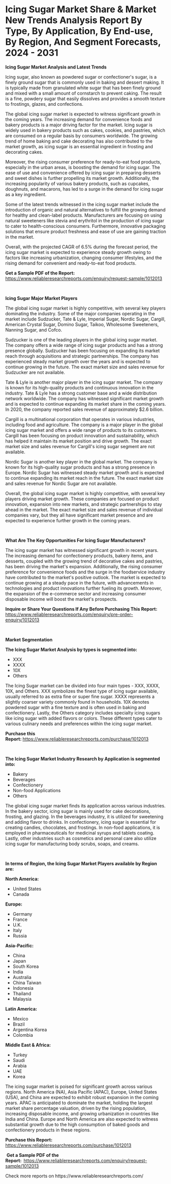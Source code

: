<p><h1>Icing Sugar Market Share & Market New Trends Analysis Report By Type, By Application, By End-use, By Region, And Segment Forecasts, 2024 - 2031</h1></p><p><strong>Icing Sugar Market Analysis and Latest Trends</strong></p>
<p><p>Icing sugar, also known as powdered sugar or confectioner's sugar, is a finely ground sugar that is commonly used in baking and dessert making. It is typically made from granulated white sugar that has been finely ground and mixed with a small amount of cornstarch to prevent caking. The result is a fine, powdery sugar that easily dissolves and provides a smooth texture to frostings, glazes, and confections.</p><p>The global icing sugar market is expected to witness significant growth in the coming years. The increasing demand for convenience foods and bakery products is a major driving factor for the market. Icing sugar is widely used in bakery products such as cakes, cookies, and pastries, which are consumed on a regular basis by consumers worldwide. The growing trend of home baking and cake decorating has also contributed to the market growth, as icing sugar is an essential ingredient in frosting and decorating cakes.</p><p>Moreover, the rising consumer preference for ready-to-eat food products, especially in the urban areas, is boosting the demand for icing sugar. The ease of use and convenience offered by icing sugar in preparing desserts and sweet dishes is further propelling its market growth. Additionally, the increasing popularity of various bakery products, such as cupcakes, doughnuts, and macarons, has led to a surge in the demand for icing sugar as a key ingredient.</p><p>Some of the latest trends witnessed in the icing sugar market include the introduction of organic and natural alternatives to fulfill the growing demand for healthy and clean-label products. Manufacturers are focusing on using natural sweeteners like stevia and erythritol in the production of icing sugar to cater to health-conscious consumers. Furthermore, innovative packaging solutions that ensure product freshness and ease of use are gaining traction in the market.</p><p>Overall, with the projected CAGR of 6.5% during the forecast period, the icing sugar market is expected to experience steady growth owing to factors like increasing urbanization, changing consumer lifestyles, and the rising demand for convenient and ready-to-eat food products.</p></p>
<p><strong>Get a Sample PDF of the Report:&nbsp;</strong> <a href="https://www.reliableresearchreports.com/enquiry/request-sample/1012013">https://www.reliableresearchreports.com/enquiry/request-sample/1012013</a></p>
<p>&nbsp;</p>
<p><strong>Icing Sugar Major Market Players</strong></p>
<p><p>The global icing sugar market is highly competitive, with several key players dominating the industry. Some of the major companies operating in the market include Sudzucker, Tate & Lyle, Imperial Sugar, Nordic Sugar, Cargill, American Crystal Sugar, Domino Sugar, Taikoo, Wholesome Sweeteners, Nanning Sugar, and Cofco.</p><p>Sudzucker is one of the leading players in the global icing sugar market. The company offers a wide range of icing sugar products and has a strong presence globally. Sudzucker has been focusing on expanding its market reach through acquisitions and strategic partnerships. The company has experienced steady market growth over the years and is expected to continue growing in the future. The exact market size and sales revenue for Sudzucker are not available.</p><p>Tate & Lyle is another major player in the icing sugar market. The company is known for its high-quality products and continuous innovation in the industry. Tate & Lyle has a strong customer base and a wide distribution network worldwide. The company has witnessed significant market growth and is expected to continue expanding its market share in the coming years. In 2020, the company reported sales revenue of approximately $2.6 billion.</p><p>Cargill is a multinational corporation that operates in various industries, including food and agriculture. The company is a major player in the global icing sugar market and offers a wide range of products to its customers. Cargill has been focusing on product innovation and sustainability, which has helped it maintain its market position and drive growth. The exact market size and sales revenue for Cargill's icing sugar segment are not available.</p><p>Nordic Sugar is another key player in the global market. The company is known for its high-quality sugar products and has a strong presence in Europe. Nordic Sugar has witnessed steady market growth and is expected to continue expanding its market reach in the future. The exact market size and sales revenue for Nordic Sugar are not available.</p><p>Overall, the global icing sugar market is highly competitive, with several key players driving market growth. These companies are focused on product innovation, expansion into new markets, and strategic partnerships to stay ahead in the market. The exact market size and sales revenue of individual companies vary, but they all have significant market presence and are expected to experience further growth in the coming years.</p></p>
<p>&nbsp;</p>
<p><strong>What Are The Key Opportunities For Icing Sugar Manufacturers?</strong></p>
<p><p>The icing sugar market has witnessed significant growth in recent years. The increasing demand for confectionery products, bakery items, and desserts, coupled with the growing trend of decorative cakes and pastries, has been driving the market's expansion. Additionally, the rising consumer preference for convenience foods and the surge in the foodservice industry have contributed to the market's positive outlook. The market is expected to continue growing at a steady pace in the future, with advancements in technologies and product innovations further fueling its growth. Moreover, the expansion of the e-commerce sector and increasing consumer disposable income will boost the market's prospects.</p></p>
<p><strong>Inquire or Share Your Questions If Any Before Purchasing This Report:</strong> <a href="https://www.reliableresearchreports.com/enquiry/pre-order-enquiry/1012013">https://www.reliableresearchreports.com/enquiry/pre-order-enquiry/1012013</a></p>
<p>&nbsp;</p>
<p><strong>Market Segmentation</strong></p>
<p><strong>The Icing Sugar Market Analysis by types is segmented into:</strong></p>
<p><ul><li>XXX</li><li>XXXX</li><li>10X</li><li>Others</li></ul></p>
<p><p>The Icing Sugar market can be divided into four main types - XXX, XXXX, 10X, and Others. XXX symbolizes the finest type of icing sugar available, usually referred to as extra fine or super fine sugar. XXXX represents a slightly coarser variety commonly found in households. 10X denotes powdered sugar with a fine texture and is often used in baking and confectionery. Lastly, the Others category includes specialty icing sugars like icing sugar with added flavors or colors. These different types cater to various culinary needs and preferences within the icing sugar market.</p></p>
<p><strong>Purchase this Report:&nbsp;</strong><a href="https://www.reliableresearchreports.com/purchase/1012013">https://www.reliableresearchreports.com/purchase/1012013</a></p>
<p>&nbsp;</p>
<p><strong>The Icing Sugar Market Industry Research by Application is segmented into:</strong></p>
<p><ul><li>Bakery</li><li>Beverages</li><li>Confectionery</li><li>Non-food Applications</li><li>Others</li></ul></p>
<p><p>The global icing sugar market finds its application across various industries. In the bakery sector, icing sugar is mainly used for cake decorations, frosting, and glazing. In the beverages industry, it is utilized for sweetening and adding flavor to drinks. In confectionery, icing sugar is essential for creating candies, chocolates, and frostings. In non-food applications, it is employed in pharmaceuticals for medicinal syrups and tablets coating. Lastly, other industries such as cosmetics and personal care also utilize icing sugar for manufacturing body scrubs, soaps, and creams.</p></p>
<p>&nbsp;</p>
<p><strong>In terms of Region, the Icing Sugar Market Players available by Region are:</strong></p>
<p>
    <p> <strong> North America: </strong>
        <ul>
            <li>United States</li>
            <li>Canada</li>
        </ul>
        </p> 
    <p> <strong> Europe: </strong>
        <ul>
            <li>Germany</li>
            <li>France</li>
            <li>U.K.</li>
            <li>Italy</li>
            <li>Russia</li>
        </ul>
        </p> 
    <p> <strong> Asia-Pacific: </strong>
        <ul>
            <li>China</li>
            <li>Japan</li>
            <li>South Korea</li>
            <li>India</li>
            <li>Australia</li>
            <li>China Taiwan</li>
            <li>Indonesia</li>
            <li>Thailand</li>
            <li>Malaysia</li>
        </ul>
        </p> 
    <p> <strong> Latin America: </strong>
        <ul>
            <li>Mexico</li>
            <li>Brazil</li>
            <li>Argentina Korea</li>
            <li>Colombia</li>
        </ul>
        </p> 
    <p> <strong> Middle East & Africa: </strong>
        <ul>
            <li>Turkey</li>
            <li>Saudi</li>
            <li>Arabia</li>
            <li>UAE</li>
            <li>Korea</li>
        </ul>
    </p>
    </p>
<p><p>The icing sugar market is poised for significant growth across various regions. North America (NA), Asia Pacific (APAC), Europe, United States (USA), and China are expected to exhibit robust expansion in the coming years. APAC is anticipated to dominate the market, holding the largest market share percentage valuation, driven by the rising population, increasing disposable income, and growing urbanization in countries like India and China. Europe and North America are also expected to witness substantial growth due to the high consumption of baked goods and confectionery products in these regions.</p></p>
<p><strong>Purchase this Report: </strong><a href="https://www.reliableresearchreports.com/purchase/1012013">https://www.reliableresearchreports.com/purchase/1012013</a></p>
<p>&nbsp;<strong>Get a Sample PDF of the Report:&nbsp;&nbsp;</strong><a href="https://www.reliableresearchreports.com/enquiry/request-sample/1012013">https://www.reliableresearchreports.com/enquiry/request-sample/1012013</a></p>
<p><strong></strong></p>
<p>Check more reports on https://www.reliableresearchreports.com/</p>